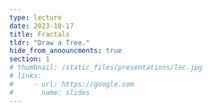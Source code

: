 ```yaml
---
type: lecture
date: 2023-10-17
title: Fractals
tldr: "Draw a Tree."
hide_from_announcments: true
section: 1
# thumbnail: /static_files/presentations/lec.jpg
# links:
#     - url: https://google.com
#       name: slides
---
```

